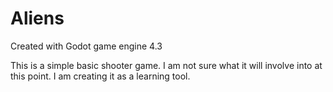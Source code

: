 <h1>Aliens</h1>

Created with Godot game engine 4.3

This is a simple basic shooter game. I am not sure what it will involve into at this point.
I am creating it as a learning tool. 
